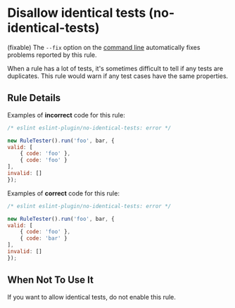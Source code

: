 # Disallow identical tests (no-identical-tests)

(fixable) The `--fix` option on the [command line](../user-guide/command-line-interface#fix) automatically fixes problems reported by this rule.

When a rule has a lot of tests, it's sometimes difficult to tell if any tests are duplicates. This rule would warn if any test cases have the same properties.

## Rule Details

Examples of **incorrect** code for this rule:

```js
/* eslint eslint-plugin/no-identical-tests: error */

new RuleTester().run('foo', bar, {
valid: [
    { code: 'foo' },
    { code: 'foo' }
],
invalid: []
});

```

Examples of **correct** code for this rule:

```js
/* eslint eslint-plugin/no-identical-tests: error */

new RuleTester().run('foo', bar, {
valid: [
    { code: 'foo' },
    { code: 'bar' }
],
invalid: []
});

```

## When Not To Use It

If you want to allow identical tests, do not enable this rule.
